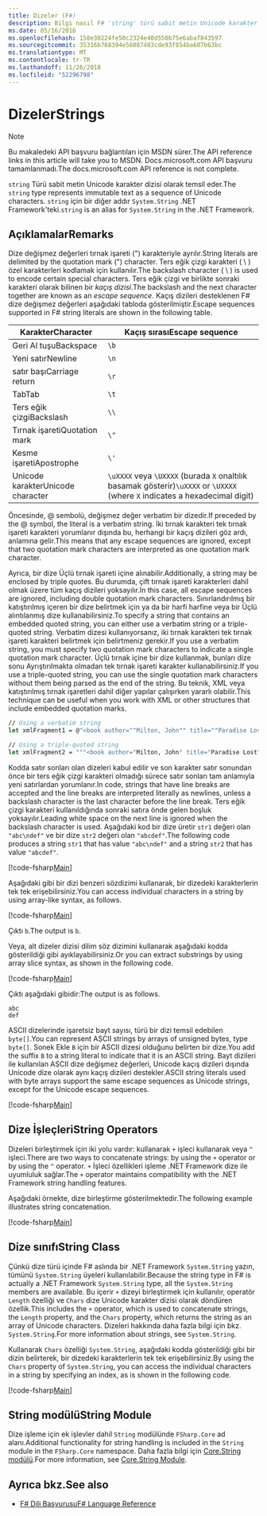 ```yaml
---
title: Dizeler (F#)
description: Bilgi nasıl F# 'string' türü sabit metin Unicode karakter dizisi olarak temsil eder.
ms.date: 05/16/2016
ms.openlocfilehash: 158e30224fe50c2324e40d550b75e6abaf843597
ms.sourcegitcommit: 35316b768394e56087483cde93f854ba607b63bc
ms.translationtype: MT
ms.contentlocale: tr-TR
ms.lasthandoff: 11/26/2018
ms.locfileid: "52296798"
---
```

# <a name="strings"></a><span data-ttu-id="03ecc-103">Dizeler</span><span class="sxs-lookup"><span data-stu-id="03ecc-103">Strings</span></span>

> [!NOTE]
> <span data-ttu-id="03ecc-104">Bu makaledeki API başvuru bağlantıları için MSDN sürer.</span><span class="sxs-lookup"><span data-stu-id="03ecc-104">The API reference links in this article will take you to MSDN.</span></span>  <span data-ttu-id="03ecc-105">Docs.microsoft.com API başvuru tamamlanmadı.</span><span class="sxs-lookup"><span data-stu-id="03ecc-105">The docs.microsoft.com API reference is not complete.</span></span>

<span data-ttu-id="03ecc-106">`string` Türü sabit metin Unicode karakter dizisi olarak temsil eder.</span><span class="sxs-lookup"><span data-stu-id="03ecc-106">The `string` type represents immutable text as a sequence of Unicode characters.</span></span> <span data-ttu-id="03ecc-107">`string` için bir diğer addır `System.String` .NET Framework'teki.</span><span class="sxs-lookup"><span data-stu-id="03ecc-107">`string` is an alias for `System.String` in the .NET Framework.</span></span>

## <a name="remarks"></a><span data-ttu-id="03ecc-108">Açıklamalar</span><span class="sxs-lookup"><span data-stu-id="03ecc-108">Remarks</span></span>

<span data-ttu-id="03ecc-109">Dize değişmez değerleri tırnak işareti (") karakteriyle ayrılır.</span><span class="sxs-lookup"><span data-stu-id="03ecc-109">String literals are delimited by the quotation mark (") character.</span></span> <span data-ttu-id="03ecc-110">Ters eğik çizgi karakteri ( \\ ) özel karakterleri kodlamak için kullanılır.</span><span class="sxs-lookup"><span data-stu-id="03ecc-110">The backslash character ( \\ ) is used to encode certain special characters.</span></span> <span data-ttu-id="03ecc-111">Ters eğik çizgi ve birlikte sonraki karakteri olarak bilinen bir *kaçış dizisi*.</span><span class="sxs-lookup"><span data-stu-id="03ecc-111">The backslash and the next character together are known as an *escape sequence*.</span></span> <span data-ttu-id="03ecc-112">Kaçış dizileri desteklenen F# dize değişmez değerleri aşağıdaki tabloda gösterilmiştir.</span><span class="sxs-lookup"><span data-stu-id="03ecc-112">Escape sequences supported in F# string literals are shown in the following table.</span></span>

|<span data-ttu-id="03ecc-113">Karakter</span><span class="sxs-lookup"><span data-stu-id="03ecc-113">Character</span></span>|<span data-ttu-id="03ecc-114">Kaçış sırası</span><span class="sxs-lookup"><span data-stu-id="03ecc-114">Escape sequence</span></span>|
|---------|---------------|
|<span data-ttu-id="03ecc-115">Geri Al tuşu</span><span class="sxs-lookup"><span data-stu-id="03ecc-115">Backspace</span></span>|`\b`|
|<span data-ttu-id="03ecc-116">Yeni satır</span><span class="sxs-lookup"><span data-stu-id="03ecc-116">Newline</span></span>|`\n`|
|<span data-ttu-id="03ecc-117">satır başı</span><span class="sxs-lookup"><span data-stu-id="03ecc-117">Carriage return</span></span>|`\r`|
|<span data-ttu-id="03ecc-118">Tab</span><span class="sxs-lookup"><span data-stu-id="03ecc-118">Tab</span></span>|`\t`|
|<span data-ttu-id="03ecc-119">Ters eğik çizgi</span><span class="sxs-lookup"><span data-stu-id="03ecc-119">Backslash</span></span>|`\\`|
|<span data-ttu-id="03ecc-120">Tırnak işareti</span><span class="sxs-lookup"><span data-stu-id="03ecc-120">Quotation mark</span></span>|`\"`|
|<span data-ttu-id="03ecc-121">Kesme işareti</span><span class="sxs-lookup"><span data-stu-id="03ecc-121">Apostrophe</span></span>|`\'`|
|<span data-ttu-id="03ecc-122">Unicode karakter</span><span class="sxs-lookup"><span data-stu-id="03ecc-122">Unicode character</span></span>|<span data-ttu-id="03ecc-123">`\uXXXX` veya `\UXXXX` (burada `X` onaltılık basamak gösterir)</span><span class="sxs-lookup"><span data-stu-id="03ecc-123">`\uXXXX` or `\UXXXX` (where `X` indicates a hexadecimal digit)</span></span>|

<span data-ttu-id="03ecc-124">Öncesinde, @ sembolü, değişmez değer verbatim bir dizedir.</span><span class="sxs-lookup"><span data-stu-id="03ecc-124">If preceded by the @ symbol, the literal is a verbatim string.</span></span> <span data-ttu-id="03ecc-125">İki tırnak karakteri tek tırnak işareti karakteri yorumlanır dışında bu, herhangi bir kaçış dizileri göz ardı, anlamına gelir.</span><span class="sxs-lookup"><span data-stu-id="03ecc-125">This means that any escape sequences are ignored, except that two quotation mark characters are interpreted as one quotation mark character.</span></span>

<span data-ttu-id="03ecc-126">Ayrıca, bir dize Üçlü tırnak işareti içine alınabilir.</span><span class="sxs-lookup"><span data-stu-id="03ecc-126">Additionally, a string may be enclosed by triple quotes.</span></span> <span data-ttu-id="03ecc-127">Bu durumda, çift tırnak işareti karakterleri dahil olmak üzere tüm kaçış dizileri yoksayılır.</span><span class="sxs-lookup"><span data-stu-id="03ecc-127">In this case, all escape sequences are ignored, including double quotation mark characters.</span></span> <span data-ttu-id="03ecc-128">Sınırlandırılmış bir katıştırılmış içeren bir dize belirtmek için ya da bir harfi harfine veya bir Üçlü alıntılanmış dize kullanabilirsiniz.</span><span class="sxs-lookup"><span data-stu-id="03ecc-128">To specify a string that contains an embedded quoted string, you can either use a verbatim string or a triple-quoted string.</span></span> <span data-ttu-id="03ecc-129">Verbatim dizesi kullanıyorsanız, iki tırnak karakteri tek tırnak işareti karakteri belirtmek için belirtmeniz gerekir.</span><span class="sxs-lookup"><span data-stu-id="03ecc-129">If you use a verbatim string, you  must specify two quotation mark characters to indicate a single quotation mark character.</span></span> <span data-ttu-id="03ecc-130">Üçlü tırnak içine bir dize kullanmak, bunları dize sonu Ayrıştırılmakta olmadan tek tırnak işareti karakter kullanabilirsiniz.</span><span class="sxs-lookup"><span data-stu-id="03ecc-130">If you use a triple-quoted string, you can use the single quotation mark characters without them being parsed as the end of the string.</span></span> <span data-ttu-id="03ecc-131">Bu teknik, XML veya katıştırılmış tırnak işaretleri dahil diğer yapılar çalışırken yararlı olabilir.</span><span class="sxs-lookup"><span data-stu-id="03ecc-131">This technique can be useful when you work with XML or other structures that include embedded quotation marks.</span></span>

```fsharp
// Using a verbatim string
let xmlFragment1 = @"<book author=""Milton, John"" title=""Paradise Lost"">"

// Using a triple-quoted string
let xmlFragment2 = """<book author="Milton, John" title="Paradise Lost">"""
```

<span data-ttu-id="03ecc-132">Kodda satır sonları olan dizeleri kabul edilir ve son karakter satır sonundan önce bir ters eğik çizgi karakteri olmadığı sürece satır sonları tam anlamıyla yeni satırlardan yorumlanır.</span><span class="sxs-lookup"><span data-stu-id="03ecc-132">In code, strings that have line breaks are accepted and the line breaks are interpreted literally as newlines, unless a backslash character is the last character before the line break.</span></span> <span data-ttu-id="03ecc-133">Ters eğik çizgi karakteri kullanıldığında sonraki satıra önde gelen boşluk yoksayılır.</span><span class="sxs-lookup"><span data-stu-id="03ecc-133">Leading white space on the next line is ignored when the backslash character is used.</span></span> <span data-ttu-id="03ecc-134">Aşağıdaki kod bir dize üretir `str1` değeri olan `"abc\ndef"` ve bir dize `str2` değeri olan `"abcdef"`.</span><span class="sxs-lookup"><span data-stu-id="03ecc-134">The following code produces a string `str1` that has value `"abc\ndef"` and a string `str2` that has value `"abcdef"`.</span></span>

[!code-fsharp[Main](../../../samples/snippets/fsharp/lang-ref-1/snippet1001.fs)]

<span data-ttu-id="03ecc-135">Aşağıdaki gibi bir dizi benzeri sözdizimi kullanarak, bir dizedeki karakterlerin tek tek erişebilirsiniz.</span><span class="sxs-lookup"><span data-stu-id="03ecc-135">You can access individual characters in a string by using array-like syntax, as follows.</span></span>

[!code-fsharp[Main](../../../samples/snippets/fsharp/lang-ref-1/snippet1002.fs)]

<span data-ttu-id="03ecc-136">Çıktı `b`.</span><span class="sxs-lookup"><span data-stu-id="03ecc-136">The output is `b`.</span></span>

<span data-ttu-id="03ecc-137">Veya, alt dizeler dizisi dilim söz dizimini kullanarak aşağıdaki kodda gösterildiği gibi ayıklayabilirsiniz.</span><span class="sxs-lookup"><span data-stu-id="03ecc-137">Or you can extract substrings by using array slice syntax, as shown in the following code.</span></span>

[!code-fsharp[Main](../../../samples/snippets/fsharp/lang-ref-1/snippet1003.fs)]

<span data-ttu-id="03ecc-138">Çıktı aşağıdaki gibidir:</span><span class="sxs-lookup"><span data-stu-id="03ecc-138">The output is as follows.</span></span>

```
abc
def
```

<span data-ttu-id="03ecc-139">ASCII dizelerinde işaretsiz bayt sayısı, türü bir dizi temsil edebilen `byte[]`.</span><span class="sxs-lookup"><span data-stu-id="03ecc-139">You can represent ASCII strings by arrays of unsigned bytes, type `byte[]`.</span></span> <span data-ttu-id="03ecc-140">Sonek Ekle `B` için bir ASCII dizesi olduğunu belirten bir dize.</span><span class="sxs-lookup"><span data-stu-id="03ecc-140">You add the suffix `B` to a string literal to indicate that it is an ASCII string.</span></span> <span data-ttu-id="03ecc-141">Bayt dizileri ile kullanılan ASCII dize değişmez değerleri, Unicode kaçış dizileri dışında Unicode dize olarak aynı kaçış dizileri destekler.</span><span class="sxs-lookup"><span data-stu-id="03ecc-141">ASCII string literals used with byte arrays support the same escape sequences as Unicode strings, except for the Unicode escape sequences.</span></span>

[!code-fsharp[Main](../../../samples/snippets/fsharp/lang-ref-1/snippet1004.fs)]

## <a name="string-operators"></a><span data-ttu-id="03ecc-142">Dize İşleçleri</span><span class="sxs-lookup"><span data-stu-id="03ecc-142">String Operators</span></span>

<span data-ttu-id="03ecc-143">Dizeleri birleştirmek için iki yolu vardır: kullanarak `+` işleci kullanarak veya `^` işleci.</span><span class="sxs-lookup"><span data-stu-id="03ecc-143">There are two ways to concatenate strings: by using the `+` operator or by using the `^` operator.</span></span> <span data-ttu-id="03ecc-144">`+` İşleci özellikleri işleme .NET Framework dize ile uyumluluk sağlar.</span><span class="sxs-lookup"><span data-stu-id="03ecc-144">The `+` operator maintains compatibility with the .NET Framework string handling features.</span></span>

<span data-ttu-id="03ecc-145">Aşağıdaki örnekte, dize birleştirme gösterilmektedir.</span><span class="sxs-lookup"><span data-stu-id="03ecc-145">The following example illustrates string concatenation.</span></span>

[!code-fsharp[Main](../../../samples/snippets/fsharp/lang-ref-1/snippet1006.fs)]

## <a name="string-class"></a><span data-ttu-id="03ecc-146">Dize sınıfı</span><span class="sxs-lookup"><span data-stu-id="03ecc-146">String Class</span></span>

<span data-ttu-id="03ecc-147">Çünkü dize türü içinde F# aslında bir .NET Framework `System.String` yazın, tümünü `System.String` üyeleri kullanılabilir.</span><span class="sxs-lookup"><span data-stu-id="03ecc-147">Because the string type in F# is actually a .NET Framework `System.String` type, all the `System.String` members are available.</span></span> <span data-ttu-id="03ecc-148">Bu içerir `+` dizeyi birleştirmek için kullanılır, operatör `Length` özelliği ve `Chars` dize Unicode karakter dizisi olarak döndüren özellik.</span><span class="sxs-lookup"><span data-stu-id="03ecc-148">This includes the `+` operator, which is used to concatenate strings, the `Length` property, and the `Chars` property, which returns the string as an array of Unicode characters.</span></span> <span data-ttu-id="03ecc-149">Dizeleri hakkında daha fazla bilgi için bkz. `System.String`.</span><span class="sxs-lookup"><span data-stu-id="03ecc-149">For more information about strings, see `System.String`.</span></span>

<span data-ttu-id="03ecc-150">Kullanarak `Chars` özelliği `System.String`, aşağıdaki kodda gösterildiği gibi bir dizin belirterek, bir dizedeki karakterlerin tek tek erişebilirsiniz.</span><span class="sxs-lookup"><span data-stu-id="03ecc-150">By using the `Chars` property of `System.String`, you can access the individual characters in a string by specifying an index, as is shown in the following code.</span></span>

[!code-fsharp[Main](../../../samples/snippets/fsharp/lang-ref-1/snippet1005.fs)]

## <a name="string-module"></a><span data-ttu-id="03ecc-151">String modülü</span><span class="sxs-lookup"><span data-stu-id="03ecc-151">String Module</span></span>

<span data-ttu-id="03ecc-152">Dize işleme için ek işlevler dahil `String` modülünde `FSharp.Core` ad alanı.</span><span class="sxs-lookup"><span data-stu-id="03ecc-152">Additional functionality for string handling is included in the `String` module in the `FSharp.Core` namespace.</span></span> <span data-ttu-id="03ecc-153">Daha fazla bilgi için [Core.String modülü](https://msdn.microsoft.com/visualfsharpdocs/conceptual/core.string-module-%5bfsharp%5d).</span><span class="sxs-lookup"><span data-stu-id="03ecc-153">For more information, see [Core.String Module](https://msdn.microsoft.com/visualfsharpdocs/conceptual/core.string-module-%5bfsharp%5d).</span></span>

## <a name="see-also"></a><span data-ttu-id="03ecc-154">Ayrıca bkz.</span><span class="sxs-lookup"><span data-stu-id="03ecc-154">See also</span></span>

- [<span data-ttu-id="03ecc-155">F# Dili Başvurusu</span><span class="sxs-lookup"><span data-stu-id="03ecc-155">F# Language Reference</span></span>](index.md)
